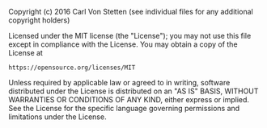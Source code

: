 Copyright (c) 2016 Carl Von Stetten (see individual files for any
                                       additional copyright holders)

Licensed under the MIT license (the "License"); you may not use this file except in compliance with the License.
You may obtain a copy of the License at 

    https://opensource.org/licenses/MIT

Unless required by applicable law or agreed to in writing, software distributed under the License is distributed on an "AS IS" BASIS, WITHOUT WARRANTIES OR CONDITIONS OF ANY KIND, either express or implied. See the License for the specific language governing permissions and limitations under the License.
